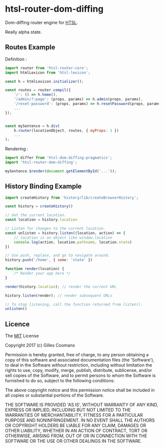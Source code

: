 # htsl-router-dom-diffing

Dom-diffing router engine for [HTSL](https://github.com/nomocas/htsl-lexicon).

Really alpha state.

## Routes Example

Definition :
```javascript
import router from 'htsl-router-core';
import htmlLexicon from 'htsl-lexicon';

const h = htmlLexicon.initializer();

const routes = router.compil({
	'/': () => h.home(),
	'/admin/?:page': (props, params) => h.admin(props, params),
	'/reset-password': (props, params) => h.resetPassword(props, params),
	...
});


const mySentence = h.div(
	h.router(locationObject, routes, { myProps: 1 })
	...
);
```

Rendering :
```javascript
import differ from 'htsl-dom-diffing-pragmatics';
import 'htsl-router-dom-diffing';

mySentence.$render(document.getElementById('...'));
```


## History Binding Example

```javascript
import createHistory from 'history/lib/createBrowserHistory';

const history = createHistory()

// Get the current location.
const location = history.location

// Listen for changes to the current location.
const unlisten = history.listen((location, action) => {
	// location is an object like window.location
	console.log(action, location.pathname, location.state)
})

// Use push, replace, and go to navigate around.
history.push('/home', { some: 'state' })

function render(location) {
	/* Render your app here */
}

render(history.location); // render the current URL

history.listen(render); // render subsequent URLs

// To stop listening, call the function returned from listen().
unlisten()
```

## Licence

The [MIT](http://opensource.org/licenses/MIT) License

Copyright 2017 (c) Gilles Coomans

Permission is hereby granted, free of charge, to any person obtaining a copy of this software and associated documentation files (the 'Software'), to deal in the Software without restriction, including without limitation the rights to use, copy, modify, merge, publish, distribute, sublicense, and/or sell copies of the Software, and to permit persons to whom the Software is furnished to do so, subject to the following conditions:

The above copyright notice and this permission notice shall be included in all copies or substantial portions of the Software.

THE SOFTWARE IS PROVIDED 'AS IS', WITHOUT WARRANTY OF ANY KIND, EXPRESS OR IMPLIED, INCLUDING BUT NOT LIMITED TO THE WARRANTIES OF MERCHANTABILITY, FITNESS FOR A PARTICULAR PURPOSE AND NONINFRINGEMENT. IN NO EVENT SHALL THE AUTHORS OR COPYRIGHT HOLDERS BE LIABLE FOR ANY CLAIM, DAMAGES OR OTHER LIABILITY, WHETHER IN AN ACTION OF CONTRACT, TORT OR OTHERWISE, ARISING FROM, OUT OF OR IN CONNECTION WITH THE SOFTWARE OR THE USE OR OTHER DEALINGS IN THE SOFTWARE.
